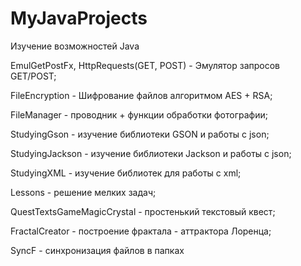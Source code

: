 ﻿# MyJavaProjects
Изучение возможностей Java


EmulGetPostFx, HttpRequests(GET, POST) - Эмулятор запросов GET/POST;

FileEncryption - Шифрование файлов алгоритмом AES + RSA;

FileManager - проводник + функции обработки фотографии;

StudyingGson - изучение библиотеки GSON и работы с json;

StudyingJackson - изучение библиотеки Jackson и работы с json;

StudyingXML - изучение библиотек для работы с xml;

Lessons - решение мелких задач;

QuestTextsGameMagicCrystal - простенький текстовый квест;

FractalCreator - построение фрактала - аттрактора Лоренца;

SyncF - синхронизация файлов в папках
